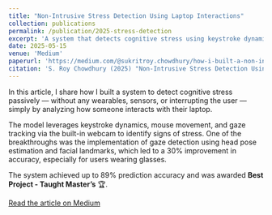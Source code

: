 ```yaml
---
title: "Non-Intrusive Stress Detection Using Laptop Interactions"
collection: publications
permalink: /publication/2025-stress-detection
excerpt: 'A system that detects cognitive stress using keystroke dynamics, mouse movement, and webcam-based gaze tracking — all from a standard laptop, with up to 89% accuracy.'
date: 2025-05-15
venue: 'Medium'
paperurl: 'https://medium.com/@sukritroy.chowdhury/how-i-built-a-non-intrusive-system-to-detect-stress-just-using-a-laptop-c6b2298ff9f6'
citation: 'S. Roy Chowdhury (2025) "Non-Intrusive Stress Detection Using Laptop Interactions", Medium.'
---
```


In this article, I share how I built a system to detect cognitive stress passively — without any wearables, sensors, or interrupting the user — simply by analyzing how someone interacts with their laptop.

The model leverages keystroke dynamics, mouse movement, and gaze tracking via the built-in webcam to identify signs of stress. One of the breakthroughs was the implementation of gaze detection using head pose estimation and facial landmarks, which led to a 30% improvement in accuracy, especially for users wearing glasses.

The system achieved up to 89% prediction accuracy and was awarded **Best Project - Taught Master’s** 🏆.

[Read the article on Medium](https://medium.com/@sukritroy.chowdhury/how-i-built-a-non-intrusive-system-to-detect-stress-just-using-a-laptop-c6b2298ff9f6)
